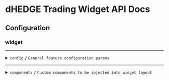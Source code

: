 # dHEDGE Trading Widget API Docs

## Configuration

### widget

------------------------------------------------------------------------------------------

<details>
<summary><code>config</code> <code><b>/</b></code> <code>General feature configuration params</code></summary>

##### Params

> | name                                         | type     | default value              | description                                                                                                                                        |
> |----------------------------------------------|----------|----------------------------|----------------------------------------------------------------------------------------------------------------------------------------------------|
> | `isGeoBlocked`                               | boolean  | false                      | Restricts depositing action button and conditionally renders GeoBlockAlert component                                                               |
> | `depositQuoteDiffWarningThreshold`           | number   | 1                          | Deposit slippage absolute percent value warning threshold, Affects styling to warn user                                                            |
> | `depositQuoteDiffErrorThreshold`             | number   | 3                          | Deposit slippage absolute percent value error threshold, Affects styling to warn user                                                              |
> | `defaultDepositSlippage`                     | number   | 0                          | Initial deposit slippage absolute percent. Further adjustments are available in panel settings                                                     |
> | `defaultDepositSlippageScale`                | number[] | [0]                        | Initial deposit slippage absolute percent. Further adjustments are available in panel settings                                                     |
> | `defaultWithdrawSlippageScale`               | number[] | [0.1, 0.3, 0.5, 1, 1.5, 3] | Initial withdraw slippage absolute percent. Further adjustments are available in panel settings                                                    |
> | `defaultLockTime`                            | string   | 24 hours                   | Formatted default deposit lock time to be displayed in panel (Long lockup period is used to bypass entry fee and can be managed in panel settings) |
> | `customLockTime`                             | string   | 15 minutes                 | Formatted custom deposit lock time alternative to be displayed in panel                                                                            |
> | `stablePrecision`                            | number   | 3                          | Number of decimals to be displayed in stables (e.g USDC balance)                                                                                   |
> | `defaultPrecision`                           | number   | 6                          | Number of decimals to be displayed in token values                                                                                                 |
> | `stakingChainId`                             | number   | 10 (Optimism)              | ChainId to be used in staking logic                                                                                                                |
> | `termsOfUseAccepted`                         | boolean  | true                       | Requires user to confirm terms of use by rendering DepositTermsOfUse component before deposit action                                               |


###### Source: `packages/trading-widget/src/trading-widget/providers/config-provider`
###### Default values: `packages/trading-widget/src/trading-widget/providers/config-provider/config-provider.defaults.ts`
</details>

------------------------------------------------------------------------------------------

<details>
<summary>
<code>components</code>
<code><b>/</b></code>
<code>Custom components to be injected into widget layout</code>
</summary>

##### Params

> | name                                          | type                                | default value | description                                                                                                     |
> |-----------------------------------------------|-------------------------------------|---------------|-----------------------------------------------------------------------------------------------------------------|
> | `GeoBlockAlert`                               | ComponentType                       | `undefined`   | Component replaces deposit button while `isGeoBlocked` config param is set to `true`                            |
> | `DepositMetaInfo`                             | ComponentType                       | `undefined`   | Component is injected into deposit meta part of widget layout nearby TransactionOverviewDisclosure              |
> | `WithdrawMetaInfo`                            | ComponentType                       | `undefined`   | Component is injected into withdraw meta part of widget layout nearby WithdrawTransactionOverviewDisclosure     |
> | `ExtraActionButton`                           | ComponentType                       | `undefined`   | Component is injected below deposit action button and rendered if `isGeoBlocked` config param is set to `false` |
> | `Image`                                       | ComponentType<ImageProps>           | `<img>`       | Component optinally can be used to pass `nextjs` Image component to be used for assets rendering                |
> | `LogoSpinner`                                 | ComponentType<SVGProps<SVGElement>> | `<Spinner>`   | Component is injected into widget pending transaction overlay. Assume using of spinning animation               |
> | `DepositTermsOfUse`                           | ComponentType                       | `undefined`   | Component is injected into `TermsOfUseOverlay` to extend default terms of use statement points                  |


###### Source: `packages/trading-widget/src/trading-widget/providers/component-provider/component-provider.tsx`
###### Default values: `undefined`
</details>
